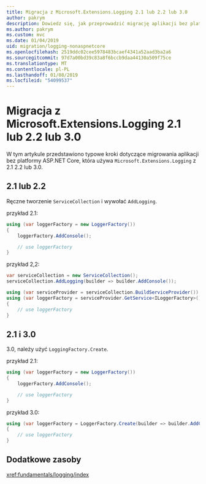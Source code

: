 ```yaml
---
title: Migracja z Microsoft.Extensions.Logging 2.1 lub 2.2 lub 3.0
author: pakrym
description: Dowiedz się, jak przeprowadzić migrację aplikacji bez platformy ASP.NET Core, która używa Microsoft.Extensions.Logging z 2.1 2.2 lub 3.0.
ms.author: pakrym
ms.custom: mvc
ms.date: 01/04/2019
uid: migration/logging-nonaspnetcore
ms.openlocfilehash: 2519ddc02cee5978483bcaef4341a52aad3ba2a6
ms.sourcegitcommit: 97d7a00bd39c83a8f6bccb9daa44130a509f75ce
ms.translationtype: MT
ms.contentlocale: pl-PL
ms.lasthandoff: 01/08/2019
ms.locfileid: "54099537"
---
```

# <a name="migrate-from-microsoftextensionslogging-21-to-22-or-30"></a>Migracja z Microsoft.Extensions.Logging 2.1 lub 2.2 lub 3.0

W tym artykule przedstawiono typowe kroki dotyczące migrowania aplikacji bez platformy ASP.NET Core, która używa `Microsoft.Extensions.Logging` z 2.1 2.2 lub 3.0.

## <a name="21-to-22"></a>2.1 lub 2.2

Ręczne tworzenie `ServiceCollection` i wywołać `AddLogging`.

przykład 2.1:

```csharp
using (var loggerFactory = new LoggerFactory())
{
    loggerFactory.AddConsole();

    // use loggerFactory
}
```

przykład 2,2:

```csharp
var serviceCollection = new ServiceCollection();
serviceCollection.AddLogging(builder => builder.AddConsole());

using (var serviceProvider = serviceCollection.BuildServiceProvider())
using (var loggerFactory = serviceProvider.GetService<ILoggerFactory>())
{
    // use loggerFactory
}
```

## <a name="21-to-30"></a>2.1 i 3.0

3.0, należy użyć `LoggingFactory.Create`.

przykład 2.1:

```csharp
using (var loggerFactory = new LoggerFactory())
{
    loggerFactory.AddConsole();

    // use loggerFactory
}
```

przykład 3.0:

```csharp
using (var loggerFactory = LoggerFactory.Create(builder => builder.AddConsole()))
{
    // use loggerFactory
}
```

## <a name="additional-resources"></a>Dodatkowe zasoby

<xref:fundamentals/logging/index>